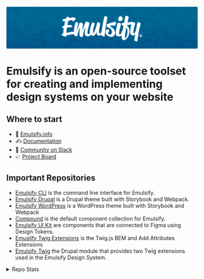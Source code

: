 ![Emulsify Design System](https://github.com/emulsify-ds/.github/blob/6bd435be881bd820bddfa05d88905efe29176a0a/assets/images/header.png)

# Emulsify is an open-source toolset for creating and implementing design systems on your website

## Where to start

- 🌊 [Emulsify.info](https://www.emulsify.info/)
- ✍️ [Documentation](https://emulsify.info/docs)
- 💬 [Community on Slack](https://launchpass.com/emulsify)
- 📈 [Project Board](https://github.com/orgs/emulsify-ds/projects/6)

## Important Repositories

- [Emulsify CLI](https://github.com/emulsify-ds/emulsify-cli) is the command line interface for Emulsify.
- [Emulsify Drupal](https://github.com/emulsify-ds/emulsify-drupal) is a Drupal theme built with Storybook and Webpack.
- [Emulsify WordPress](https://github.com/emulsify-ds/emulsify-wordpress-theme) is a WordPress theme built with Storybook and Webpack
- [Compound](https://github.com/emulsify-ds/compound) is the default component collection for Emulsify.
- [Emulsify UI Kit](https://github.com/emulsify-ds/emulsify-ui-kit) are components that are connected to Figma using Design Tokens.
- [Emuslify Twig Extensions](https://github.com/emulsify-ds/emulsify-twig-extensions) is the Twig.js BEM and Add Attributes Extensions
- [Emulsify Twig](https://github.com/emulsify-ds/emulsify_twig) the Drupal module that provides two Twig extensions used in the Emulsify Design System.

<details>

<summary>Repo Stats</summary>

### Emulsify CLI

![GitHub contributors](https://img.shields.io/github/contributors/emulsify-ds/emulsify-cli?label=Emulsify%20CLI%20contributors)

![GitHub forks](https://img.shields.io/github/forks/emulsify-ds/emulsify-cli?label=Emulsify%20CLI%20forks)

![GitHub all releases](https://img.shields.io/github/downloads/emulsify-ds/emulsify-cli/total?label=Emulsify%20CLI%20Github%20downloads)

![GitHub Repo stars](https://img.shields.io/github/stars/emulsify-ds/emulsify-cli?label=Emulsify%20CLI%20stars)

### Emulsify Drupal

![GitHub contributors](https://img.shields.io/github/contributors/emulsify-ds/emulsify-drupal?label=Emulsify%20Drupal%20contributors)

![GitHub forks](https://img.shields.io/github/forks/emulsify-ds/emulsify-drupal?label=Emulsify%20Drupal%20forks)

![GitHub all releases](https://img.shields.io/github/downloads/emulsify-ds/emulsify-drupal/total?label=Emulsify%20Drupal%20Github%20downloads)

![GitHub Repo stars](https://img.shields.io/github/stars/emulsify-ds/emulsify-drupal?label=Emulsify%20Drupal%20stars)

### Emulsify WordPress

![GitHub contributors](https://img.shields.io/github/contributors/emulsify-ds/emulsify-wordpress-theme?label=Emulsify%20WordPress%20contributors)

![GitHub forks](https://img.shields.io/github/forks/emulsify-ds/emulsify-wordpress-theme?label=Emulsify%20WordPress%20forks)

![GitHub all releases](https://img.shields.io/github/downloads/emulsify-ds/emulsify-wordpress-theme/total?label=Emulsify%20WordPress%20Github%20downloads)

![GitHub Repo stars](https://img.shields.io/github/stars/emulsify-ds/emulsify-wordpress-theme?label=Emulsify%20WordPress%20stars)

### Compound

![GitHub contributors](https://img.shields.io/github/contributors/emulsify-ds/compound?label=Emulsify%20Compound%20contributors)

![GitHub forks](https://img.shields.io/github/forks/emulsify-ds/compound?label=Emulsify%20Compound%20forks)

![GitHub all releases](https://img.shields.io/github/downloads/emulsify-ds/compound/total?label=Emulsify%20Compound%20Github%20downloads)

![GitHub Repo stars](https://img.shields.io/github/stars/emulsify-ds/compound?label=Emulsify%20Compound%20stars)

### Emulsify UI Kit

![GitHub contributors](https://img.shields.io/github/contributors/emulsify-ds/emulsify-ui-kit?label=Emulsify%20UI%20Kit%20contributors)

![GitHub forks](https://img.shields.io/github/forks/emulsify-ds/emulsify-ui-kit?label=Emulsify%20UI%20Kit%20forks)

![GitHub all releases](https://img.shields.io/github/downloads/emulsify-ds/emulsify-ui-kit/total?label=Emulsify%20UI%20Kit%20Github%20downloads)

![GitHub Repo stars](https://img.shields.io/github/stars/emulsify-ds/emulsify-ui-kit?label=Emulsify%20UI%20Kit%20stars)

### Emuslify Twig Extensions

![GitHub contributors](https://img.shields.io/github/contributors/emulsify-ds/emulsify-twig-extensions?label=Emulsify%20Twig%20Extensions%20contributors)

![GitHub forks](https://img.shields.io/github/forks/emulsify-ds/emulsify-twig-extensions?label=Emulsify%20Twig%20Extensions%20forks)

![GitHub all releases](https://img.shields.io/github/downloads/emulsify-ds/emulsify-twig-extensions/total?label=Emulsify%20Twig%20Extensions%20Github%20downloads)

![GitHub Repo stars](https://img.shields.io/github/stars/emulsify-ds/emulsify-twig-extensions?label=Emulsify%20Twig%20Extensions%20stars)

### Emulsify Twig

![GitHub contributors](https://img.shields.io/github/contributors/emulsify-ds/emulsify_twig?label=Emulsify%20Twig%20contributors)

![GitHub forks](https://img.shields.io/github/forks/emulsify-ds/emulsify_twig?label=Emulsify%20Twig%20forks)

![GitHub all releases](https://img.shields.io/github/downloads/emulsify-ds/emulsify_twig/total?label=Emulsify%20Twig%20Github%20downloads)

![GitHub Repo stars](https://img.shields.io/github/stars/emulsify-ds/emulsify_twig?label=Emulsify%20Twig%20stars)

### NPM package downloads

![npm](https://img.shields.io/npm/dt/%40emulsify%2Fcli?label=NPM%20Downloads%20%40emulsify%2Fcli)

![npm](https://img.shields.io/npm/dt/add-attributes-twig-extension?label=NPM%20Downloads%20add-attributes-twig-extension)

![npm](https://img.shields.io/npm/dt/bem-twig-extension?label=NPM%20Downloads%20bem-twig-extension)

![npm](https://img.shields.io/npm/dt/babel-plugin-drupal-behaviors?label=NPM%20Downloads%20babel-plugin-drupal-behaviors)

</details>
